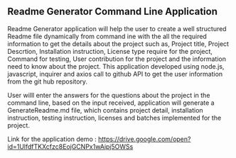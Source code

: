  ## Readme Generator Command Line Application

Readme Generator application will help the user to create a well structured Readme file dynamically from command ine with the all the
required  information to get the details about the project such as,  Project title, Project Descrtion, Installation instruction, 
License type require for the project, Command for testing, User contribution for the project and the information need to know about
the project. This application developed using node.js, javascript, inquirer and axios call to github API to get the user information from the git hub repository.

User willl enter the answers for the questions about the project in the command line, based on the input received, application will generate a GenerateReadme.md file, which contains project detail, installation instruction, testing instruction, licenses and batches implemented for the project.


Link for the application demo : https://drive.google.com/open?id=1UlfdfTKXcfzc8EojGCNPx1wAipj5OWSs

